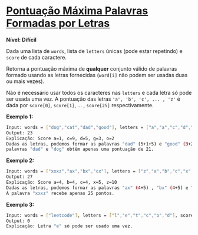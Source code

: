 # [Pontuação Máxima Palavras Formadas por Letras](https://leetcode.com/problems/maximum-score-words-formed-by-letters/)

**Nível: Difícil**

Dada uma lista de `words`, lista de `letters` únicas (pode estar repetindo) e `score` de cada caractere.

Retorna a pontuação máxima de **qualquer** conjunto válido de palavras formado usando as letras fornecidas (`word[i]` não podem ser usadas duas ou mais vezes).

Não é necessário usar todos os caracteres nas `letters` e cada letra só pode ser usada uma vez. A pontuação das letras `'a', 'b', 'c', ... , 'z'` é dada por `score[0]`, `score[1]`, ... , `score[25]` respectivamente.


**Exemplo 1:**

``` bash
Input: words = ["dog","cat","dad","good"], letters = ["a","a","c","d","d","d","g","o","o"], score = [1,0,9,5,0,0,3,0,0,0,0,0,0,0,2,0,0,0,0,0,0,0,0,0,0,0]
Output: 23
Explicação: Score a=1, c=9, d=5, g=3, o=2
Dadas as letras, podemos formar as palavras "dad" (5+1+5) e "good" (3+2+2+5) com uma pontuação de 23. As 
palavras "dad" e "dog" obtêm apenas uma pontuação de 21.
```

**Exemplo 2:**

``` bash
Input: words = ["xxxz","ax","bx","cx"], letters = ["z","a","b","c","x","x","x"], score = [4,4,4,0,0,0,0,0,0,0,0,0,0,0,0,0,0,0,0,0,0,0,0,5,0,10]
Output: 27
Explicação: Score a=4, b=4, c=4, x=5, z=10
Dadas as letras, podemos formar as palavras "ax" (4+5) , "bx" (4+5) e "cx" (4+5) com pontuação 27. 
A palavra "xxxz" recebe apenas 25 pontos.
```

**Exemplo 3:**

``` bash
Input: words = ["leetcode"], letters = ["l","e","t","c","o","d"], score = [0,0,1,1,1,0,0,0,0,0,0,1,0,0,1,0,0,0,0,1,0,0,0,0,0,0]
Output: 0
Explicação: Letra "e" só pode ser usado uma vez.
```